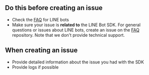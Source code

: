 ## Do this before creating an issue

- Check the [FAQ](https://github.com/line/line-bot-faq) for LINE bots
- Make sure your issue is **related to** the LINE Bot SDK. For general questions or issues about LINE bots, create an issue on the [FAQ](https://github.com/line/line-bot-faq) repository. Note that we don't provide technical support.

## When creating an issue

- Provide detailed information about the issue you had with the SDK
- Provide logs if possible


